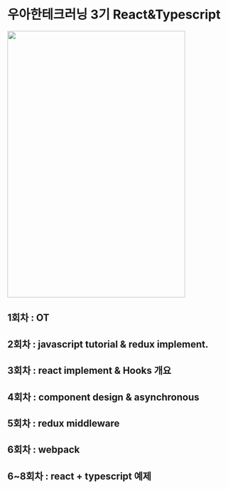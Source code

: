 # 우아한테크러닝 3기 React&Typescript

<img src="https://user-images.githubusercontent.com/47289479/92158345-b7720800-ee66-11ea-9874-8ae9a4dc7430.jpeg"  width="400" height="600">

## 1회차 : OT

## 2회차 : javascript tutorial & redux implement.

## 3회차 : react implement & Hooks 개요

## 4회차 : component design & asynchronous

## 5회차 : redux middleware

## 6회차 : webpack

## 6~8회차 : react + typescript 예제